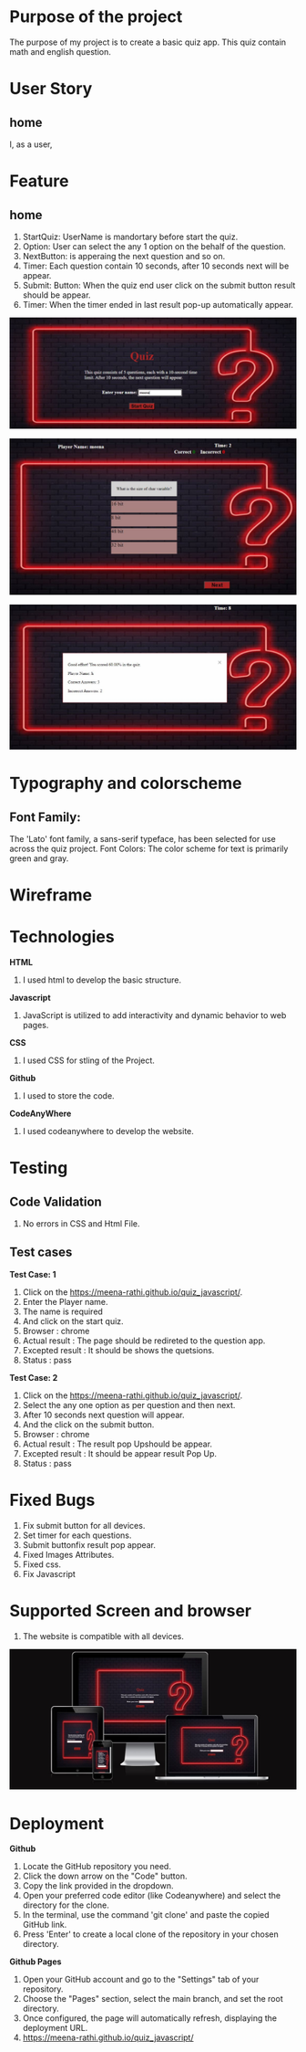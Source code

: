 
# Purpose of the project #

The purpose of my project is to create a basic quiz app. This quiz contain math and english question.

# User Story #

## home ##
I, as a user, 


# Feature #

## home ##

1. StartQuiz: UserName is mandortary before start the quiz.
2. Option: User can select the any 1 option on the behalf of the question.
3. NextButton: is apperaing the next question and so on.
4. Timer: Each question contain 10 seconds, after 10 seconds next will be appear.
5. Submit: Button: When the quiz end user click on the submit button result should be appear.
6. Timer: When the timer ended in last result pop-up automatically appear.

![Home](readme/quiz.JPG)

![Question](readme/questions.JPG)

![Result](readme/result.JPG)

# Typography and colorscheme #

## Font Family: ##

The 'Lato' font family, a sans-serif typeface, has been selected for use across the quiz project.
Font Colors:
The color scheme for text is primarily green and gray.



# Wireframe #

# Technologies #

**HTML**

1. I used html to develop the basic structure.
   
**Javascript** 

1. JavaScript is utilized to add interactivity and dynamic behavior to web pages.
   
**CSS**

1. I used CSS for stling of the Project.
   
**Github**

1. I used to store the code.
   
**CodeAnyWhere**

1. I used codeanywhere to develop the website.

# Testing #

## Code Validation ##
1. No errors in CSS and Html File.



## Test cases ##
**Test Case: 1**
1. Click on the https://meena-rathi.github.io/quiz_javascript/.
2. Enter the Player name.
3. The name is required
4. And click on the start quiz.
5. Browser : chrome
6. Actual result : The page should be redireted to the question app.
7. Excepted result : It should be shows the quetsions.
8. Status : pass

**Test Case: 2**

1. Click on the https://meena-rathi.github.io/quiz_javascript/.
2. Select the any one option as per question and then next.
3. After 10 seconds next question will appear.
4. And the click on the submit button.
5. Browser : chrome
6. Actual result : The result pop Upshould be appear.
7. Excepted result : It should be appear result Pop Up.
8. Status : pass

# Fixed Bugs #
1. Fix submit button for all devices.
2. Set timer for each questions.
3. Submit buttonfix result pop appear.
4. Fixed Images Attributes.
5. Fixed css.
6. Fix Javascript

# Supported Screen and browser #
1. The website is compatible with all devices.

![Screen](readme/responsive.JPG)

# Deployment #
**Github**

1. Locate the GitHub repository you need.
2. Click the down arrow on the "Code" button.
3. Copy the link provided in the dropdown.
4. Open your preferred code editor (like Codeanywhere) and select the directory for the clone.
5. In the terminal, use the command 'git clone' and paste the copied GitHub link.
6. Press 'Enter' to create a local clone of the repository in your chosen directory.

**Github Pages**

1. Open your GitHub account and go to the "Settings" tab of your repository.
2. Choose the "Pages" section, select the main branch, and set the root directory.
3. Once configured, the page will automatically refresh, displaying the deployment URL.
4. https://meena-rathi.github.io/quiz_javascript/
